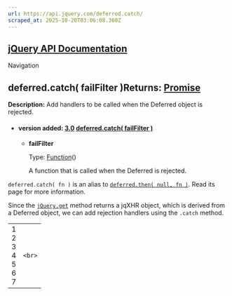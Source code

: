 ```yaml
---
url: https://api.jquery.com/deferred.catch/
scraped_at: 2025-10-20T03:06:08.360Z
---
```


## [jQuery API Documentation](https://jquery.com/ "jQuery API Documentation")

Navigation

## deferred.catch( failFilter )Returns: [Promise](http://api.jquery.com/Types/\#Promise)

**Description:** Add handlers to be called when the Deferred object is rejected.

- #### version added: [3.0](https://api.jquery.com/category/version/3.0/) [deferred.catch( failFilter )](https://api.jquery.com/deferred.catch/\#deferred-catch-failFilter)

  - **failFilter**

    Type: [Function](http://api.jquery.com/Types/#Function)()


     A function that is called when the Deferred is rejected.

`deferred.catch( fn )` is an alias to [`deferred.then( null, fn )`](https://api.jquery.com/deferred.then/). Read its page for more information.

Since the [`jQuery.get`](https://api.jquery.com/jQuery.get/) method returns a jqXHR object, which is derived from a Deferred object, we can add rejection handlers using the `.catch` method.

|     |     |
| --- | --- |
| 1<br>2<br>3<br>4<br>5<br>6<br>7 | ```<br>``` |